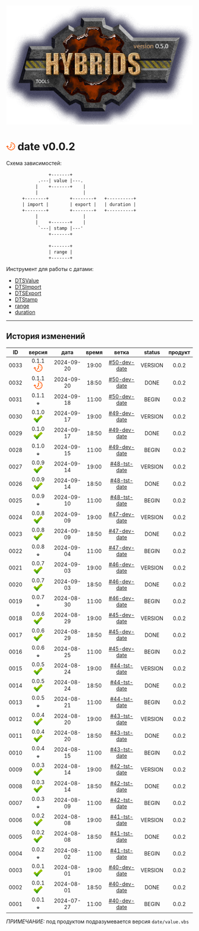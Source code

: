 [![logo](../logo.png)](../docs.md "documentation") 

[M]: ../docs.md        "родитель"
[P]: ../icons/progress.png  "в процессе..."
[S]: ../icons/success.png   "ошибок не обнаружено"
[E]: ../icons/empty.png     "нет данных"

[DTSValue]:  date/value.md
[DTSImport]: date/import.md
[DTSExport]: date/export.md
[DTStamp]:   date/stamp.md
[range]:     date/range.md
[duration]:  date/duration.md

[![P]][M] date v0.0.2
=====================
Схема зависимостей:  

```
                +-------+            
            .---| value |---.
           |    +-------+    |
           |                 |
      +--------+        +--------+   +----------+
      | import |        | export |   | duration |
      +--------+        +--------+   +----------+
           |                 |
           |    +-------+    |
            `---| stamp |---'
                +-------+   

                +-------+
                | range |
                +-------+
```

Инструмент для работы с датами:  
  - [DTSValue]  
  - [DTSImport]  
  - [DTSExport]  
  - [DTStamp]  
  - [range]  
  - [duration]  

--------------------------------------------------------------------------------

История изменений 
-----------------

| **ID** |      версия     |    дата    | время |      ветка      | status  | продукт |  
|:------:|:---------------:|:----------:|:-----:|:---------------:|:-------:|:-------:|  
|  0033  | 0.1.1 [![P]][M] | 2024-09-20 | 19:00 | [#50-dev-date]  | VERSION |  0.0.2  |  
|  0032  | 0.1.1 [![P]][M] | 2024-09-20 | 18:50 | [#50-dev-date]  |  DONE   |  0.0.2  |  
|  0031  | 0.1.1 [![E]][M] | 2024-09-18 | 11:00 | [#50-dev-date]  |  BEGIN  |  0.0.2  |  
|  0030  | 0.1.0 [![S]][M] | 2024-09-17 | 19:00 | [#49-dev-date]  | VERSION |  0.0.2  |  
|  0029  | 0.1.0 [![S]][M] | 2024-09-17 | 18:50 | [#49-dev-date]  |  DONE   |  0.0.2  |  
|  0028  | 0.1.0 [![E]][M] | 2024-09-15 | 11:00 | [#49-dev-date]  |  BEGIN  |  0.0.2  |  
|  0027  | 0.0.9 [![S]][M] | 2024-09-14 | 19:00 | [#48-tst-date]  | VERSION |  0.0.2  |  
|  0026  | 0.0.9 [![S]][M] | 2024-09-14 | 18:50 | [#48-tst-date]  |  DONE   |  0.0.2  |  
|  0025  | 0.0.9 [![E]][M] | 2024-09-10 | 11:00 | [#48-tst-date]  |  BEGIN  |  0.0.2  |  
|  0024  | 0.0.8 [![S]][M] | 2024-09-09 | 19:00 | [#47-dev-date]  | VERSION |  0.0.2  |  
|  0023  | 0.0.8 [![S]][M] | 2024-09-09 | 18:50 | [#47-dev-date]  |  DONE   |  0.0.2  |  
|  0022  | 0.0.8 [![E]][M] | 2024-09-04 | 11:00 | [#47-dev-date]  |  BEGIN  |  0.0.2  |  
|  0021  | 0.0.7 [![S]][M] | 2024-09-03 | 19:00 | [#46-dev-date]  | VERSION |  0.0.2  |  
|  0020  | 0.0.7 [![S]][M] | 2024-09-03 | 18:50 | [#46-dev-date]  |  DONE   |  0.0.2  |  
|  0019  | 0.0.7 [![E]][M] | 2024-08-30 | 11:00 | [#46-dev-date]  |  BEGIN  |  0.0.2  |  
|  0018  | 0.0.6 [![S]][M] | 2024-08-29 | 19:00 | [#45-dev-date]  | VERSION |  0.0.2  |  
|  0017  | 0.0.6 [![S]][M] | 2024-08-29 | 18:50 | [#45-dev-date]  |  DONE   |  0.0.2  |  
|  0016  | 0.0.6 [![E]][M] | 2024-08-25 | 11:00 | [#45-dev-date]  |  BEGIN  |  0.0.2  |  
|  0015  | 0.0.5 [![S]][M] | 2024-08-24 | 19:00 | [#44-tst-date]  | VERSION |  0.0.2  |  
|  0014  | 0.0.5 [![S]][M] | 2024-08-24 | 18:50 | [#44-tst-date]  |  DONE   |  0.0.2  |  
|  0013  | 0.0.5 [![E]][M] | 2024-08-21 | 11:00 | [#44-tst-date]  |  BEGIN  |  0.0.2  |  
|  0012  | 0.0.4 [![S]][M] | 2024-08-20 | 19:00 | [#43-tst-date]  | VERSION |  0.0.2  |  
|  0011  | 0.0.4 [![S]][M] | 2024-08-20 | 18:50 | [#43-tst-date]  |  DONE   |  0.0.2  |  
|  0010  | 0.0.4 [![E]][M] | 2024-08-15 | 11:00 | [#43-tst-date]  |  BEGIN  |  0.0.2  |  
|  0009  | 0.0.3 [![S]][M] | 2024-08-14 | 19:00 | [#42-tst-date]  | VERSION |  0.0.2  |  
|  0008  | 0.0.3 [![S]][M] | 2024-08-14 | 18:50 | [#42-tst-date]  |  DONE   |  0.0.2  |  
|  0007  | 0.0.3 [![E]][M] | 2024-08-09 | 11:00 | [#42-tst-date]  |  BEGIN  |  0.0.2  |  
|  0006  | 0.0.2 [![S]][M] | 2024-08-08 | 19:00 | [#41-tst-date]  | VERSION |  0.0.2  |  
|  0005  | 0.0.2 [![S]][M] | 2024-08-08 | 18:50 | [#41-tst-date]  |  DONE   |  0.0.2  |  
|  0004  | 0.0.2 [![E]][M] | 2024-08-02 | 11:00 | [#41-tst-date]  |  BEGIN  |  0.0.2  |  
|  0003  | 0.0.1 [![S]][M] | 2024-08-01 | 19:00 | [#40-dev-date]  | VERSION |  0.0.2  |  
|  0002  | 0.0.1 [![S]][M] | 2024-08-01 | 18:50 | [#40-dev-date]  |  DONE   |  0.0.2  |  
|  0001  | 0.0.1 [![E]][M] | 2024-07-27 | 11:00 | [#40-dev-date]  |  BEGIN  |  0.0.2  |  

*ПРИМЕЧАНИЕ:* под продуктом подразумевается версия `date/value.vbs`  

[#40-dev-date]:  ../history.md#-v040-dev
[#41-tst-date]:  ../history.md#-v041-tst
[#42-tst-date]:  ../history.md#-v042-tst
[#43-tst-date]:  ../history.md#-v043-tst
[#44-tst-date]:  ../history.md#-v044-tst
[#45-dev-date]:  ../history.md#-v045-dev
[#46-dev-date]:  ../history.md#-v046-dev
[#47-dev-date]:  ../history.md#-v047-dev
[#48-tst-date]:  ../history.md#-v048-dev
[#49-dev-date]:  ../history.md#-v049-dev
[#50-dev-date]:  ../history.md#-v050-dev
